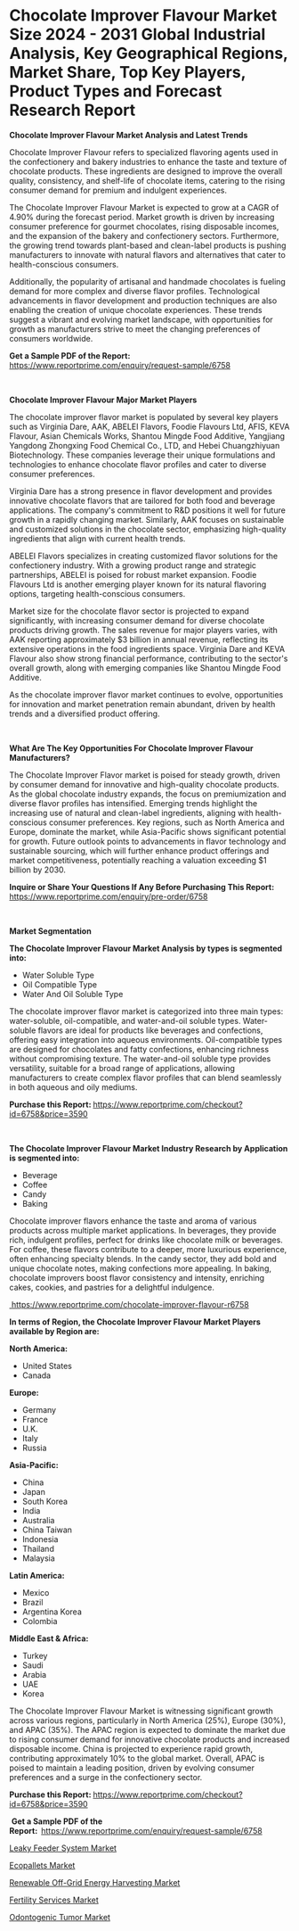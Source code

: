 <p><h1>Chocolate Improver Flavour Market Size 2024 - 2031 Global Industrial Analysis, Key Geographical Regions, Market Share, Top Key Players, Product Types and Forecast Research Report</h1></p><p><strong>Chocolate Improver Flavour Market Analysis and Latest Trends</strong></p>
<p><p>Chocolate Improver Flavour refers to specialized flavoring agents used in the confectionery and bakery industries to enhance the taste and texture of chocolate products. These ingredients are designed to improve the overall quality, consistency, and shelf-life of chocolate items, catering to the rising consumer demand for premium and indulgent experiences. </p><p>The Chocolate Improver Flavour Market is expected to grow at a CAGR of 4.90% during the forecast period. Market growth is driven by increasing consumer preference for gourmet chocolates, rising disposable incomes, and the expansion of the bakery and confectionery sectors. Furthermore, the growing trend towards plant-based and clean-label products is pushing manufacturers to innovate with natural flavors and alternatives that cater to health-conscious consumers. </p><p>Additionally, the popularity of artisanal and handmade chocolates is fueling demand for more complex and diverse flavor profiles. Technological advancements in flavor development and production techniques are also enabling the creation of unique chocolate experiences. These trends suggest a vibrant and evolving market landscape, with opportunities for growth as manufacturers strive to meet the changing preferences of consumers worldwide.</p></p>
<p><strong>Get a Sample PDF of the Report:&nbsp;</strong> <a href="https://www.reportprime.com/enquiry/request-sample/6758">https://www.reportprime.com/enquiry/request-sample/6758</a></p>
<p>&nbsp;</p>
<p><strong>Chocolate Improver Flavour Major Market Players</strong></p>
<p><p>The chocolate improver flavor market is populated by several key players such as Virginia Dare, AAK, ABELEI Flavors, Foodie Flavours Ltd, AFIS, KEVA Flavour, Asian Chemicals Works, Shantou Mingde Food Additive, Yangjiang Yangdong Zhongxing Food Chemical Co., LTD, and Hebei Chuangzhiyuan Biotechnology. These companies leverage their unique formulations and technologies to enhance chocolate flavor profiles and cater to diverse consumer preferences.</p><p>Virginia Dare has a strong presence in flavor development and provides innovative chocolate flavors that are tailored for both food and beverage applications. The company's commitment to R&D positions it well for future growth in a rapidly changing market. Similarly, AAK focuses on sustainable and customized solutions in the chocolate sector, emphasizing high-quality ingredients that align with current health trends.</p><p>ABELEI Flavors specializes in creating customized flavor solutions for the confectionery industry. With a growing product range and strategic partnerships, ABELEI is poised for robust market expansion. Foodie Flavours Ltd is another emerging player known for its natural flavoring options, targeting health-conscious consumers.</p><p>Market size for the chocolate flavor sector is projected to expand significantly, with increasing consumer demand for diverse chocolate products driving growth. The sales revenue for major players varies, with AAK reporting approximately $3 billion in annual revenue, reflecting its extensive operations in the food ingredients space. Virginia Dare and KEVA Flavour also show strong financial performance, contributing to the sector's overall growth, along with emerging companies like Shantou Mingde Food Additive.</p><p>As the chocolate improver flavor market continues to evolve, opportunities for innovation and market penetration remain abundant, driven by health trends and a diversified product offering.</p></p>
<p>&nbsp;</p>
<p><strong>What Are The Key Opportunities For Chocolate Improver Flavour Manufacturers?</strong></p>
<p><p>The Chocolate Improver Flavor market is poised for steady growth, driven by consumer demand for innovative and high-quality chocolate products. As the global chocolate industry expands, the focus on premiumization and diverse flavor profiles has intensified. Emerging trends highlight the increasing use of natural and clean-label ingredients, aligning with health-conscious consumer preferences. Key regions, such as North America and Europe, dominate the market, while Asia-Pacific shows significant potential for growth. Future outlook points to advancements in flavor technology and sustainable sourcing, which will further enhance product offerings and market competitiveness, potentially reaching a valuation exceeding $1 billion by 2030.</p></p>
<p><strong>Inquire or Share Your Questions If Any Before Purchasing This Report:</strong> <a href="https://www.reportprime.com/enquiry/pre-order/6758">https://www.reportprime.com/enquiry/pre-order/6758</a></p>
<p>&nbsp;</p>
<p><strong>Market Segmentation</strong></p>
<p><strong>The Chocolate Improver Flavour Market Analysis by types is segmented into:</strong></p>
<p><ul><li>Water Soluble Type</li><li>Oil Compatible Type</li><li>Water And Oil Soluble Type</li></ul></p>
<p><p>The chocolate improver flavor market is categorized into three main types: water-soluble, oil-compatible, and water-and-oil soluble types. Water-soluble flavors are ideal for products like beverages and confections, offering easy integration into aqueous environments. Oil-compatible types are designed for chocolates and fatty confections, enhancing richness without compromising texture. The water-and-oil soluble type provides versatility, suitable for a broad range of applications, allowing manufacturers to create complex flavor profiles that can blend seamlessly in both aqueous and oily mediums.</p></p>
<p><strong>Purchase this Report:&nbsp;</strong><a href="https://www.reportprime.com/checkout?id=6758&price=3590">https://www.reportprime.com/checkout?id=6758&price=3590</a></p>
<p>&nbsp;</p>
<p><strong>The Chocolate Improver Flavour Market Industry Research by Application is segmented into:</strong></p>
<p><ul><li>Beverage</li><li>Coffee</li><li>Candy</li><li>Baking</li></ul></p>
<p><p>Chocolate improver flavors enhance the taste and aroma of various products across multiple market applications. In beverages, they provide rich, indulgent profiles, perfect for drinks like chocolate milk or beverages. For coffee, these flavors contribute to a deeper, more luxurious experience, often enhancing specialty blends. In the candy sector, they add bold and unique chocolate notes, making confections more appealing. In baking, chocolate improvers boost flavor consistency and intensity, enriching cakes, cookies, and pastries for a delightful indulgence.</p></p>
<p><a href="https://www.reportprime.com/chocolate-improver-flavour-r6758">&nbsp;https://www.reportprime.com/chocolate-improver-flavour-r6758</a></p>
<p><strong>In terms of Region, the Chocolate Improver Flavour Market Players available by Region are:</strong></p>
<p>
    <p> <strong> North America: </strong>
        <ul>
            <li>United States</li>
            <li>Canada</li>
        </ul>
        </p> 
    <p> <strong> Europe: </strong>
        <ul>
            <li>Germany</li>
            <li>France</li>
            <li>U.K.</li>
            <li>Italy</li>
            <li>Russia</li>
        </ul>
        </p> 
    <p> <strong> Asia-Pacific: </strong>
        <ul>
            <li>China</li>
            <li>Japan</li>
            <li>South Korea</li>
            <li>India</li>
            <li>Australia</li>
            <li>China Taiwan</li>
            <li>Indonesia</li>
            <li>Thailand</li>
            <li>Malaysia</li>
        </ul>
        </p> 
    <p> <strong> Latin America: </strong>
        <ul>
            <li>Mexico</li>
            <li>Brazil</li>
            <li>Argentina Korea</li>
            <li>Colombia</li>
        </ul>
        </p> 
    <p> <strong> Middle East & Africa: </strong>
        <ul>
            <li>Turkey</li>
            <li>Saudi</li>
            <li>Arabia</li>
            <li>UAE</li>
            <li>Korea</li>
        </ul>
    </p>
    </p>
<p><p>The Chocolate Improver Flavour Market is witnessing significant growth across various regions, particularly in North America (25%), Europe (30%), and APAC (35%). The APAC region is expected to dominate the market due to rising consumer demand for innovative chocolate products and increased disposable income. China is projected to experience rapid growth, contributing approximately 10% to the global market. Overall, APAC is poised to maintain a leading position, driven by evolving consumer preferences and a surge in the confectionery sector.</p></p>
<p><strong>Purchase this Report: </strong><a href="https://www.reportprime.com/checkout?id=6758&price=3590">https://www.reportprime.com/checkout?id=6758&price=3590</a></p>
<p>&nbsp;<strong>Get a Sample PDF of the Report:&nbsp;&nbsp;</strong><a href="https://www.reportprime.com/enquiry/request-sample/6758">https://www.reportprime.com/enquiry/request-sample/6758</a></p>
<p><strong></strong></p>
<p><p><a href="https://medium.com/@brayannolanii/evaluating-global-leaky-feeder-system-market-trends-and-growth-opportunities-by-region-type-3242491278e4">Leaky Feeder System Market</a></p><p><a href="https://issuu.com/reportprime-2/docs/ecopallets-market-size-2030.pptx_634e3e5100da0c">Ecopallets Market</a></p><p><a href="https://issuu.com/reportprime-2/docs/renewable-off-grid-energy-harvestin_44c4a76a4a627f">Renewable Off-Grid Energy Harvesting Market</a></p><p><a href="https://www.linkedin.com/pulse/global-fertility-services-market-landscape-future-trends-strategic-u8mze?trackingId=DQFcuErKTsy8jeF5uKtUtw%3D%3D">Fertility Services Market</a></p><p><a href="https://www.linkedin.com/pulse/mapping-odontogenic-tumor-market-trends-challenges-breakthroughs-3me3e?trackingId=dXmEiO1JQIWOELUtY3XzXw%3D%3D">Odontogenic Tumor Market</a></p></p>